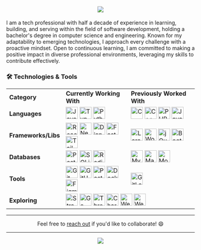 <h1 align="center">
  <img src="https://readme-typing-svg.herokuapp.com?font=Anek+Bangla&weight=600&size=32&pause=1000&center=true&vCenter=true&width=550&lines=Hi+there!+👋;Forhad+Khan+here!;I+am+a+full-stack+developer+👨‍💻;সালাম+👋;ফরহাদ+খান+বলছি!;আমি+একজন+ফুল-স্ট্যাক+ডেভেলাপার+👨‍💻">
</h1>

I am a tech professional with half a decade of experience in learning, building, and serving within 
the field of software development, holding a bachelor's degree in computer science and engineering. 
Known for my adaptability to emerging technologies, I approach every challenge with a proactive 
mindset. Open to continuous learning, I am committed to making a positive impact in diverse 
professional environments, leveraging my skills to contribute effectively. 


### 🛠️ Technologies & Tools
<table align="center">
  <tr>
    <td><b>Category</b></td>
    <td><b>Currently Working With</b></td>
    <td><b>Previously Worked With</b></td>
  </tr>
  <tr>
    <td><b>Languages</b></td>
    <td>
      <img height="32" width="32" title="JavaScript" src="https://cdn.simpleicons.org/javascript/black/white" style="cursor: none;" /> 
      <img height="32" width="32" title="TypeScript" src="https://cdn.simpleicons.org/typescript/black/white" /> 
      <img height="32" width="32" title="Python" src="https://cdn.simpleicons.org/python/black/white" />
    </td>
    <td>
      <img height="32" width="32" title="C" src="https://cdn.simpleicons.org/c/black/white" /> 
      <img height="32" width="32" title="C++" src="https://cdn.simpleicons.org/cplusplus/black/white" /> 
      <img height="32" width="32" title="PHP" src="https://cdn.simpleicons.org/php/black/white" /> 
      <img height="32" width="32" title="Java" src="https://cdn.statically.io/img/s6.imgcdn.dev/YDX3Xe.png" />
    </td>
  </tr>
  <tr>
    <td><b>Frameworks/Libs</b></td>
    <td>
      <img height="32" width="32" title="React" src="https://cdn.simpleicons.org/react/black/white" /> 
      <img height="32" width="32" title="Next.js" src="https://cdn.simpleicons.org/nextdotjs/black/white" /> 
      <img height="32" width="32" title="Django" src="https://cdn.simpleicons.org/django/black/white" /> 
      <img height="32" width="32" title="FastAPI" src="https://cdn.simpleicons.org/fastapi/black/white" /> 
      <img height="32" width="32" title="TailwindCSS" src="https://cdn.simpleicons.org/tailwindcss/black/white" />
    </td>
    <td>
      <img height="32" width="32" title="Laravel" src="https://cdn.simpleicons.org/laravel/black/white" /> 
      <img height="32" width="32" title="WordPress" src="https://cdn.simpleicons.org/wordpress/black/white" /> 
      <img height="32" width="32" title="jQuery" src="https://cdn.simpleicons.org/jquery/black/white" /> 
      <img height="32" width="32" title="Bootstrap" src="https://cdn.simpleicons.org/bootstrap/black/white" />
    </td>
  </tr>
  <tr>
    <td><b>Databases</b></td>
    <td><img height="32" width="32" title="PostgreSQL" src="https://cdn.simpleicons.org/postgresql/black/white" /> 
      <img height="32" width="32" title="SQLite" src="https://cdn.simpleicons.org/sqlite/black/white" /> 
      <img height="32" width="32" title="Redis" src="https://cdn.simpleicons.org/redis/black/white" />
    </td>
    <td>
      <img height="32" width="32" title="MySQL" src="https://cdn.simpleicons.org/mysql/black/white" /> 
      <img height="32" width="32" title="MariaDB" src="https://cdn.simpleicons.org/mariadb/black/white" /> 
      <img height="32" width="32" title="MongoDB" src="https://cdn.simpleicons.org/mongodb/black/white" />
    </td>
  </tr>
  <tr>
    <td><b>Tools</b></td>
    <td><img height="32" width="32" title="Git" src="https://cdn.simpleicons.org/git/black/white" /> 
      <img height="32" width="32" title="GitHub" src="https://cdn.simpleicons.org/github/black/white" /> 
      <img height="32" width="32" title="Postman" src="https://cdn.simpleicons.org/postman/black/white" /> 
      <img height="32" width="32" title="Docker" src="https://cdn.simpleicons.org/docker/black/white" /> 
      <img height="32" width="32" title="Figma" src="https://cdn.simpleicons.org/figma/black/white" />
    </td>
    <td>
      <img height="32" width="32" title="GitLab" src="https://cdn.simpleicons.org/gitlab/black/white" />
    </td>
  </tr>
  <tr>
    <td><b>Exploring</b></td>
    <td colspan="2">
      <img height="32" width="32" title="Strapi" src="https://cdn.simpleicons.org/strapi/black/white" /> 
      <img height="32" width="32" title="Go" src="https://cdn.simpleicons.org/go/black/white" /> 
      <img height="32" width="32" title="Three.js" src="https://cdn.simpleicons.org/threedotjs/black/white" /> 
      <img height="32" width="32" title="Chart.js" src="https://cdn.simpleicons.org/chartdotjs/black/white" /> 
      <img height="32" width="32" title="WebGL" src="https://cdn.simpleicons.org/webgl/black/white" /> 
      <img height="32" width="32" title="WebRTC" src="https://cdn.simpleicons.org/webrtc/black/white" />
    </td>
  </tr>
</table>

---

<p align="center">Feel free to <a href="https://dm.new/khan" target="_blank">reach out</a> if you'd like to collaborate! 😄</p>  

---

<p align="center">
  <img src ="https://github-readme-streak-stats.herokuapp.com?user=forhadakhan&theme=darcula&hide_border=true&background=FFFFFF00">
</p>  

